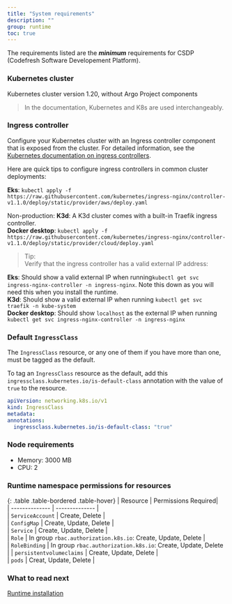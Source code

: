 ```yaml
---
title: "System requirements"
description: ""
group: runtime
toc: true
---
```



The requirements listed are the **_minimum_** requirements for CSDP (Codefresh Software Developement Platform).

### Kubernetes cluster
Kubernetes cluster version 1.20, without Argo Project components
> In the documentation, Kubernetes and K8s are used interchangeably. 

### Ingress controller
Configure your Kubernetes cluster with an Ingress controller component that is exposed from the cluster. For detailed information, see the [Kubernetes documentation on ingress controllers](https://kubernetes.io/docs/concepts/services-networking/ingress-controllers/).  

Here are quick tips to configure ingress controllers in common cluster deployments:  

**Eks**: `kubectl apply -f https://raw.githubusercontent.com/kubernetes/ingress-nginx/controller-v1.1.0/deploy/static/provider/aws/deploy.yaml`  

Non-production:
**K3d**: A K3d cluster comes with a built-in Traefik ingress controller.  
**Docker desktop**: `kubectl apply -f https://raw.githubusercontent.com/kubernetes/ingress-nginx/controller-v1.1.0/deploy/static/provider/cloud/deploy.yaml`  

> Tip:   
  Verify that the ingress controller has a valid external IP address:  

**Eks**: Should show a valid external IP when running`kubectl get svc ingress-nginx-controller -n ingress-nginx`. Note this down as you will need this when you install the runtime.    
**K3d**: Should show a valid external IP when running `kubectl get svc traefik -n kube-system`   
**Docker desktop**: Should show `localhost` as the external IP when running `kubectl get svc ingress-nginx-controller -n ingress-nginx`     

### Default `IngressClass` 
The `IngressClass` resource, or any one of them if you have more than one, must be tagged as the default.  

To tag an `IngressClass` resource as the default, add this `ingressclass.kubernetes.io/is-default-class` annotation with the value of `true` to the resource.
  
  ```yaml
  apiVersion: networking.k8s.io/v1
  kind: IngressClass
  metadata:
  annotations:
    ingressclass.kubernetes.io/is-default-class: "true" 
  ```

### Node requirements
* Memory: 3000 MB
* CPU: 2

### Runtime namespace permissions for resources

{: .table .table-bordered .table-hover}
|  Resource                   |  Permissions Required|  
| --------------            | --------------           |  
| `ServiceAccount`            | Create, Delete         |                             
| `ConfigMap`                 | Create, Update, Delete |          
| `Service`                   | Create, Update, Delete |       
| `Role`                       | In group `rbac.authorization.k8s.io`: Create, Update, Delete |       
| `RoleBinding`               | In group `rbac.authorization.k8s.io`: Create, Update, Delete  | 
| `persistentvolumeclaims`    | Create, Update, Delete               |   
| `pods`                       | Creat, Update, Delete               | 


### What to read next
[Runtime installation]({{site.baseurl}}/docs/runtime/requirements/)
